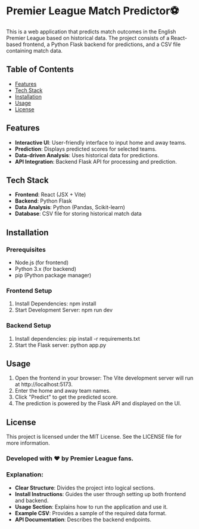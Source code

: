 # Premier League Match Predictor⚽

This is a web application that predicts match outcomes in the English Premier League based on historical data. The project consists of a React-based frontend, a Python Flask backend for predictions, and a CSV file containing match data.


## Table of Contents
- [Features](#features)
- [Tech Stack](#tech-stack)
- [Installation](#installation)
- [Usage](#usage)
- [License](#license)


## Features
- **Interactive UI**: User-friendly interface to input home and away teams.
- **Prediction**: Displays predicted scores for selected teams.
- **Data-driven Analysis**: Uses historical data for predictions.
- **API Integration**: Backend Flask API for processing and prediction.


## Tech Stack
- **Frontend**: React (JSX + Vite)
- **Backend**: Python Flask
- **Data Analysis**: Python (Pandas, Scikit-learn)
- **Database**: CSV file for storing historical match data


## Installation

### Prerequisites
- Node.js (for frontend)
- Python 3.x (for backend)
- pip (Python package manager)

### Frontend Setup
1. Install Dependencies:
   npm install
2. Start Development Server:
   npm run dev
   
### Backend Setup
1. Install dependencies:
 pip install -r requirements.txt
2. Start the Flask server:
 python app.py


## Usage
1. Open the frontend in your browser: The Vite development server will run at http://localhost:5173.
2. Enter the home and away team names.
3. Click "Predict" to get the predicted score.
4. The prediction is powered by the Flask API and displayed on the UI.


## License
This project is licensed under the MIT License. See the LICENSE file for more information.


### Developed with ❤️ by Premier League fans.

### Explanation:
- **Clear Structure**: Divides the project into logical sections.
- **Install Instructions**: Guides the user through setting up both frontend and backend.
- **Usage Section**: Explains how to run the application and use it.
- **Example CSV**: Provides a sample of the required data format.
- **API Documentation**: Describes the backend endpoints. 
